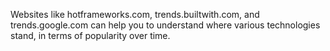 Websites like hotframeworks.com, trends.builtwith.com, and trends.google.com can help you to understand where various technologies stand, in terms of popularity over time.
